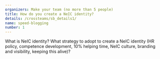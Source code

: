 ```yaml
---
organizers: Make your team (no more than 5 people)
title: How do you create a NeIC identity?
details: /crossteams/sb_details1/
name: speed-blogging
number: 1
---
```


What is NeIC identity? What strategy to adopt to create a NeIC identity (HR policy, competence development, 10% helping time, NeIC culture, branding and visibility, keeping this alive)?
